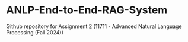 # ANLP-End-to-End-RAG-System
Github repository for Assignment 2 (11711 - Advanced Natural Language Processing (Fall 2024))
